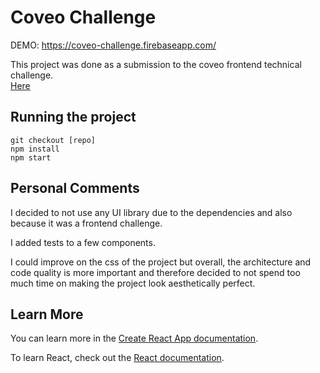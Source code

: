 # Coveo Challenge

DEMO: https://coveo-challenge.firebaseapp.com/  


This project was done as a submission to the coveo frontend technical challenge.  
[Here](https://github.com/coveo/frontend-coding-challenge)  
  
## Running the project  
`git checkout [repo]`  
`npm install`  
`npm start`  

## Personal Comments
I decided to not use any UI library due to the dependencies and also because it was a frontend challenge.  

I added tests to a few components.
  
I could improve on the css of the project but overall, the architecture and code quality is more important and therefore decided to not spend too much time on making the project look aesthetically perfect.    


## Learn More

You can learn more in the [Create React App documentation](https://facebook.github.io/create-react-app/docs/getting-started).

To learn React, check out the [React documentation](https://reactjs.org/).



